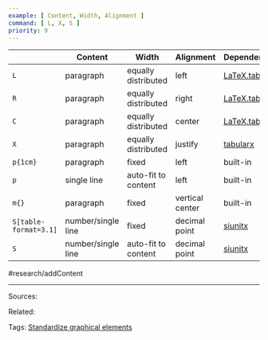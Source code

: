 ```yaml
---
example: [ Content, Width, Alignment ]
command: [ L, X, S ]
priority: 9
---
```


|                       | Content            | Width               | Alignment       | Dependency                                            |
| --------------------- | ------------------ | ------------------- | --------------- | ----------------------------------------------------- |
| `L`                   | paragraph          | equally distributed | left            | [LaTeX.table](https://github.com/Yetenol/latex.table) |
| `R`                   | paragraph          | equally distributed | right           | [LaTeX.table](https://github.com/Yetenol/latex.table) |
| `C`                   | paragraph          | equally distributed | center          | [LaTeX.table](https://github.com/Yetenol/latex.table) |
| `X`                   | paragraph          | equally distributed | justify         | [tabularx](https://texdoc.org/serve/tabularx/0)       |
| `p{1cm}`              | paragraph          | fixed               | left            | built-in                                              |
| `p`                   | single line        | auto-fit to content | left            | built-in                                              |
| `m{}`                 | paragraph          | fixed               | vertical center | built-in                                              |
| `S[table-format=3.1]` | number/single line | fixed               | decimal point   | [siunitx](https://texdoc.org/serve/siunitx/0)         |
| `S`                   | number/single line | auto-fit to content | decimal point   | [siunitx](https://texdoc.org/serve/siunitx/0)         |
#research/addContent 


---


Sources:

Related:

Tags:
[Standardize graphical elements](Standardize%20graphical%20elements.md)